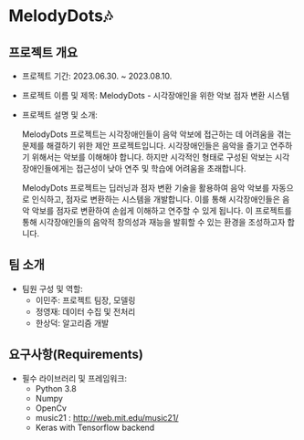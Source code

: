 # MelodyDots🎶

## 프로젝트 개요

- 프로젝트 기간: 2023.06.30. ~ 2023.08.10.
- 프로젝트 이름 및 제목: MelodyDots - 시각장애인을 위한 악보 점자 변환 시스템
- 프로젝트 설명 및 소개:

  MelodyDots 프로젝트는 시각장애인들이 음악 악보에 접근하는 데 어려움을 겪는 문제를 해결하기 위한 제안 프로젝트입니다. 시각장애인들은 음악을 즐기고 연주하기 위해서는 악보를 이해해야 합니다. 하지만 시각적인 형태로 구성된 악보는 시각장애인들에게는 접근성이 낮아 연주 및 학습에 어려움을 초래합니다.

  MelodyDots 프로젝트는 딥러닝과 점자 변환 기술을 활용하여 음악 악보를 자동으로 인식하고, 점자로 변환하는 시스템을 개발합니다. 이를 통해 시각장애인들은 음악 악보를 점자로 변환하여 손쉽게 이해하고 연주할 수 있게 됩니다. 이 프로젝트를 통해 시각장애인들의 음악적 창의성과 재능을 발휘할 수 있는 환경을 조성하고자 합니다.

## 팀 소개

- 팀원 구성 및 역할:
  - 이민주: 프로젝트 팀장, 모델링
  - 정영재: 데이터 수집 및 전처리
  - 한상덕: 알고리즘 개발

## 요구사항(Requirements)

- 필수 라이브러리 및 프레임워크:
  - Python 3.8
  - Numpy
  - OpenCv
  - music21 : http://web.mit.edu/music21/
  - Keras with Tensorflow backend
